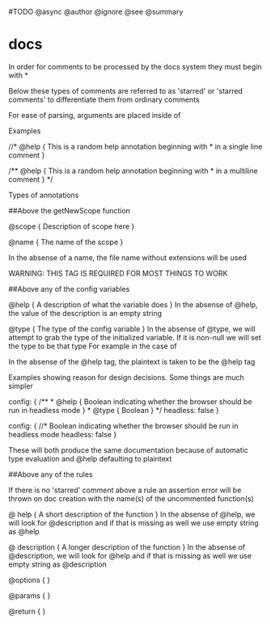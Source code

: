 #TODO
@async
@author
@ignore
@see
@summary

# docs

In order for comments to be processed by the docs system they must begin with \*

Below these types of comments are referred to as 'starred' or 'starred comments' to differentiate them from ordinary comments

For ease of parsing, arguments are placed inside of

Examples

//\* @help { This is a random help annotation beginning with \* in a single line comment }

/\*\*
@help { This is a random help annotation beginning with \* in a multiline comment }
\*/

Types of annotations

##Above the getNewScope function

@scope { Description of scope here }

@name { The name of the scope }

In the absense of a name, the file name without extensions will be used

WARNING: THIS TAG IS REQUIRED FOR MOST THINGS TO WORK

##Above any of the config variables

@help { A description of what the variable does }
In the absense of @help, the value of the description is an empty string

@type { The type of the config variable }
In the absense of @type, we will attempt to grab the type of the initialized variable. If it is non-null we will set the type to be that type
For example in the case of

In the absense of the @help tag, the plaintext is taken to be the @help tag

Examples showing reason for design decisions. Some things are much simpler

config: {
/\*\* \* @help { Boolean indicating whether the browser should be run in headless mode } \* @type { Boolean }
\*/
headless: false
}

config: {
//\* Boolean indicating whether the browser should be run in headless mode
headless: false
}

These will both produce the same documentation because of automatic type evaluation and @help defaulting to plaintext

##Above any of the rules

If there is no 'starred' comment above a rule an assertion error will be thrown on doc creation with the name(s) of the uncommented function(s)

@ help { A short description of the function }
In the absense of @help, we will look for @description and if that is missing as well we use empty string as @help

@ description { A longer description of the function }
In the absense of @description, we will look for @help and if that is missing as well we use empty string as @description

@options { }

@params { }

@return { }
